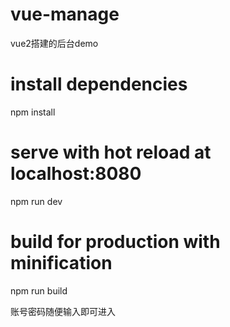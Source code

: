 # vue-manage
vue2搭建的后台demo
# install dependencies
npm install

# serve with hot reload at localhost:8080
npm run dev

# build for production with minification
npm run build

账号密码随便输入即可进入
